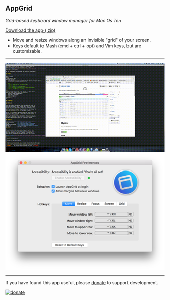AppGrid
-------

*Grid-based keyboard window manager for Mac Os Ten*

[Download the app (.zip)](https://github.com/sdegutis/AppGrid/releases/download/1.0.3/AppGrid.zip)

- Move and resize windows along an invisible "grid" of your screen.
- Keys default to Mash (cmd + ctrl + opt) and Vim keys, but are customizable.

---

![Animated screenshot](grid.gif)
![Screenshot](sshot.png)

---

If you have found this app useful, please [donate](https://www.paypal.com/cgi-bin/webscr?business=sbdegutis@gmail.com&cmd=_donations&item_name=AppGrid%20donation&no_shipping=1) to support development.

[![donate](https://encrypted-tbn0.gstatic.com/images?q=tbn:ANd9GcT8MpsgxtVEZ3z7ML95Q0Y8pem1LyZ01h1WPs3F5qokJphWXlcF8Q)](https://www.paypal.com/cgi-bin/webscr?business=sbdegutis@gmail.com&cmd=_donations&item_name=AppGrid%20donation&no_shipping=1)
